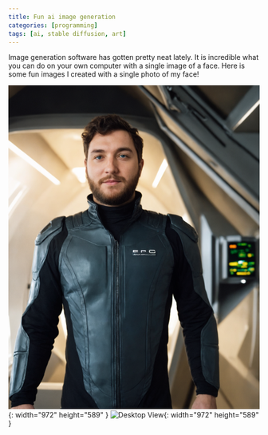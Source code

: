 ```yaml
---
title: Fun ai image generation
categories: [programming]
tags: [ai, stable diffusion, art]
---
```

Image generation software has gotten pretty neat lately. It is incredible what you can do on your own computer with a single image of a face. Here is some fun images I created with a single photo of my face!

![Desktop View](/assets/img/chris.png){: width="972" height="589" }
![Desktop View](/assets/img/chris_watercolor.png){: width="972" height="589" }